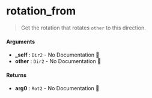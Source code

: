 # rotation\_from

>  Get the rotation that rotates `other` to this direction.

#### Arguments

- **\_self** : `Dir2` \- No Documentation 🚧
- **other** : `Dir2` \- No Documentation 🚧

#### Returns

- **arg0** : `Rot2` \- No Documentation 🚧